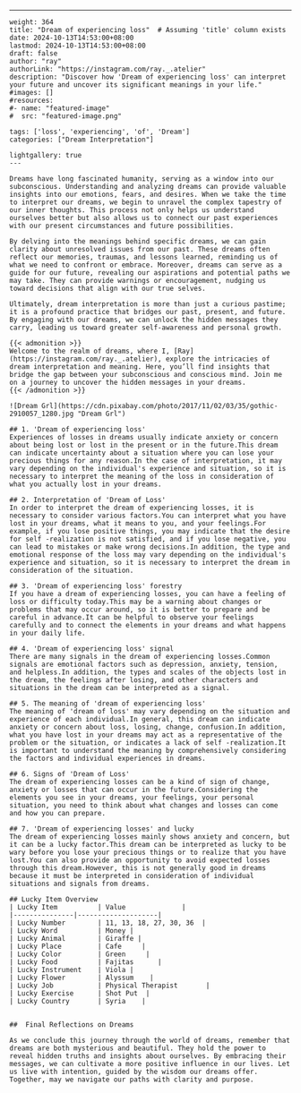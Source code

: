 ---
    weight: 364
    title: "Dream of experiencing loss"  # Assuming 'title' column exists
    date: 2024-10-13T14:53:00+08:00
    lastmod: 2024-10-13T14:53:00+08:00
    draft: false
    author: "ray"
    authorLink: "https://instagram.com/ray._.atelier"
    description: "Discover how 'Dream of experiencing loss' can interpret your future and uncover its significant meanings in your life."
    #images: []
    #resources:
    #- name: "featured-image"
    #  src: "featured-image.png"
    
    tags: ['loss', 'experiencing', 'of', 'Dream']
    categories: ["Dream Interpretation"]
    
    lightgallery: true
    ---
    
    Dreams have long fascinated humanity, serving as a window into our subconscious. Understanding and analyzing dreams can provide valuable insights into our emotions, fears, and desires. When we take the time to interpret our dreams, we begin to unravel the complex tapestry of our inner thoughts. This process not only helps us understand ourselves better but also allows us to connect our past experiences with our present circumstances and future possibilities.
    
    By delving into the meanings behind specific dreams, we can gain clarity about unresolved issues from our past. These dreams often reflect our memories, traumas, and lessons learned, reminding us of what we need to confront or embrace. Moreover, dreams can serve as a guide for our future, revealing our aspirations and potential paths we may take. They can provide warnings or encouragement, nudging us toward decisions that align with our true selves.
    
    Ultimately, dream interpretation is more than just a curious pastime; it is a profound practice that bridges our past, present, and future. By engaging with our dreams, we can unlock the hidden messages they carry, leading us toward greater self-awareness and personal growth.
    
    {{< admonition >}}
    Welcome to the realm of dreams, where I, [Ray](https://instagram.com/ray._.atelier), explore the intricacies of dream interpretation and meaning. Here, you’ll find insights that bridge the gap between your subconscious and conscious mind. Join me on a journey to uncover the hidden messages in your dreams.
    {{< /admonition >}}
    
    ![Dream Grl](https://cdn.pixabay.com/photo/2017/11/02/03/35/gothic-2910057_1280.jpg "Dream Grl")
    
    ## 1. 'Dream of experiencing loss'
    Experiences of losses in dreams usually indicate anxiety or concern about being lost or lost in the present or in the future.This dream can indicate uncertainty about a situation where you can lose your precious things for any reason.In the case of interpretation, it may vary depending on the individual's experience and situation, so it is necessary to interpret the meaning of the loss in consideration of what you actually lost in your dreams.
    
    ## 2. Interpretation of 'Dream of Loss'
    In order to interpret the dream of experiencing losses, it is necessary to consider various factors.You can interpret what you have lost in your dreams, what it means to you, and your feelings.For example, if you lose positive things, you may indicate that the desire for self -realization is not satisfied, and if you lose negative, you can lead to mistakes or make wrong decisions.In addition, the type and emotional response of the loss may vary depending on the individual's experience and situation, so it is necessary to interpret the dream in consideration of the situation.
    
    ## 3. 'Dream of experiencing loss' forestry
    If you have a dream of experiencing losses, you can have a feeling of loss or difficulty today.This may be a warning about changes or problems that may occur around, so it is better to prepare and be careful in advance.It can be helpful to observe your feelings carefully and to connect the elements in your dreams and what happens in your daily life.
    
    ## 4. 'Dream of experiencing loss' signal
    There are many signals in the dream of experiencing losses.Common signals are emotional factors such as depression, anxiety, tension, and helpless.In addition, the types and scales of the objects lost in the dream, the feelings after losing, and other characters and situations in the dream can be interpreted as a signal.
    
    ## 5. The meaning of 'dream of experiencing loss'
    The meaning of 'dream of loss' may vary depending on the situation and experience of each individual.In general, this dream can indicate anxiety or concern about loss, losing, change, confusion.In addition, what you have lost in your dreams may act as a representative of the problem or the situation, or indicates a lack of self -realization.It is important to understand the meaning by comprehensively considering the factors and individual experiences in dreams.
    
    ## 6. Signs of 'Dream of Loss'
    The dream of experiencing losses can be a kind of sign of change, anxiety or losses that can occur in the future.Considering the elements you see in your dreams, your feelings, your personal situation, you need to think about what changes and losses can come and how you can prepare.
    
    ## 7. 'Dream of experiencing losses' and lucky
    The dream of experiencing losses mainly shows anxiety and concern, but it can be a lucky factor.This dream can be interpreted as lucky to be wary before you lose your precious things or to realize that you have lost.You can also provide an opportunity to avoid expected losses through this dream.However, this is not generally good in dreams because it must be interpreted in consideration of individual situations and signals from dreams.
    
    ## Lucky Item Overview
    | Lucky Item          | Value              |
    |---------------|--------------------|
    | Lucky Number        | 11, 13, 18, 27, 30, 36  |
    | Lucky Word          | Money |
    | Lucky Animal        | Giraffe |
    | Lucky Place         | Cafe     |
    | Lucky Color         | Green     |
    | Lucky Food          | Fajitas      |
    | Lucky Instrument    | Viola |
    | Lucky Flower        | Alyssum    |
    | Lucky Job           | Physical Therapist       |
    | Lucky Exercise      | Shot Put  |
    | Lucky Country       | Syria    |
    
    
    ##  Final Reflections on Dreams
    
    As we conclude this journey through the world of dreams, remember that dreams are both mysterious and beautiful. They hold the power to reveal hidden truths and insights about ourselves. By embracing their messages, we can cultivate a more positive influence in our lives. Let us live with intention, guided by the wisdom our dreams offer. Together, may we navigate our paths with clarity and purpose.
    
